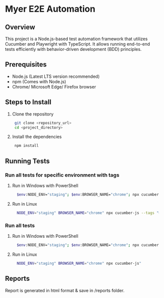 # Myer E2E Automation

## Overview
This project is a Node.js-based test automation framework that utilizes Cucumber and Playwright with TypeScript. It allows running end-to-end tests efficiently with behavior-driven development (BDD) principles.

## Prerequisites
* Node.js (Latest LTS version recommended)
* npm (Comes with Node.js)
* Chrome/ Microsoft Edge/ Firefox browser

## Steps to Install
1. Clone the repository
   ```bash
    git clone <repository_url>
    cd <project_directory>
   ```

2. Install the dependencies
    ```bash
     npm install
    ```
## Running Tests
### Run all tests for specific environment with tags
1. Run in Windows with PowerShell
   
   ```bash
     $env:NODE_ENV="staging"; $env:BROWSER_NAME="chrome"; npx cucumber-js --tags "@staging"
   ```

 2. Run in Linux
 
     ```bash
       NODE_ENV="staging" BROWSER_NAME="chrome" npx cucumber-js --tags "@staging"
     ```
### Run all tests
 1. Run in Windows with PowerShell
   
     ```bash
       $env:NODE_ENV="staging"; $env:BROWSER_NAME="chrome"; npx cucumber-js"
     ```

 2. Run in Linux
 
     ```bash
       NODE_ENV="staging" BROWSER_NAME="chrome" npx cucumber-js"
     ```

 ## Reports
 Report is generated in html format & save in /reports folder.
